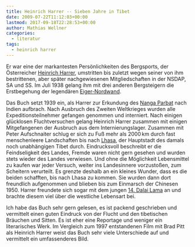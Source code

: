 ```yaml
---
title: Heinrich Harrer -- Sieben Jahre in Tibet
date: 2009-07-22T11:12:03+00:00
lastmod: 2017-09-18T22:28:53+00:00
author: Mathias Wellner
categories:
  - literatur
tags:
  - heinrich harrer
---
```

Er war eine der markantesten Persönlichkeiten des Bergsports, der Österreicher [Heinrich Harrer](http://de.wikipedia.org/wiki/Heinrich_Harrer), umstritten bis zuletzt wegen seiner von ihm bestrittenen, aber später nachgewiesenen Mitgliedschaften in der NSDAP, SA und SS. Im Juli 1938 gelang ihm mit drei anderen Bergsteigern die Erstbegehung der legendären [Eiger-Nordwand](http://de.wikipedia.org/wiki/Eiger-Nordwand).

Das Buch setzt 1939 ein, als Harrer zur Erkundung des [Nanga Parbat](http://de.wikipedia.org/wiki/Nanga_Parbat) nach Indien aufbrach. Nach Ausbruch des Zweiten Weltkrieges wurden alle Expeditionsteilnehmer gefangen genommen und interniert. Nach einigen glücklosen Fluchtversuchen gelang Heinrich Harrer zusammen mit einigen Mitgefangenen der Ausbruch aus dem Internierungslager. Zusammen mit Peter Aufschnaiter schlug er sich zu Fuß mehr als 2000&thinsp;km durch fast menschenleere Landschaften bis nach [Lhasa](http://de.wikipedia.org/wiki/Lhasa), der Hauptstadt des damals noch unabhängigen Tibet durch. Eindrucksvoll beschreibt er die Feindseligkeit des Landes, Fremde waren nicht gern gesehen und wurden stets wieder des Landes verwiesen. Und ohne die Möglichkeit Lebensmittel zu kaufen war jeder Versuch, weiter ins Landesinnere vorzustoßen, zum Scheitern verurteilt. Es grenzte deshalb an ein kleines Wunder, dass es die beiden schafften, bis nach Lhasa zu kommen. Sie wurden dann dort freundlich aufgenommen und blieben bis zum Einmarsch der Chinesen 1950. Harrer freundete sich sogar mit dem jungen [14. Dalai Lama](http://de.wikipedia.org/wiki/Tenzin_Gyatso) an und brachte diesem viel über die westliche Lebensart bei.

Ich habe das Buch sehr gern gelesen, es ist packend geschrieben und vermittelt einen guten Eindruck von der Flucht und den tibetischen Bräuchen und Sitten. Es ist eher eine Reportage und weniger ein literarisches Werk. Im Vergleich zum 1997 entstandenen Film mit Brad Pitt als Heinrich Harrer weist das Buch sehr viele Unterschiede auf und vermittelt ein umfassenderes Bild.